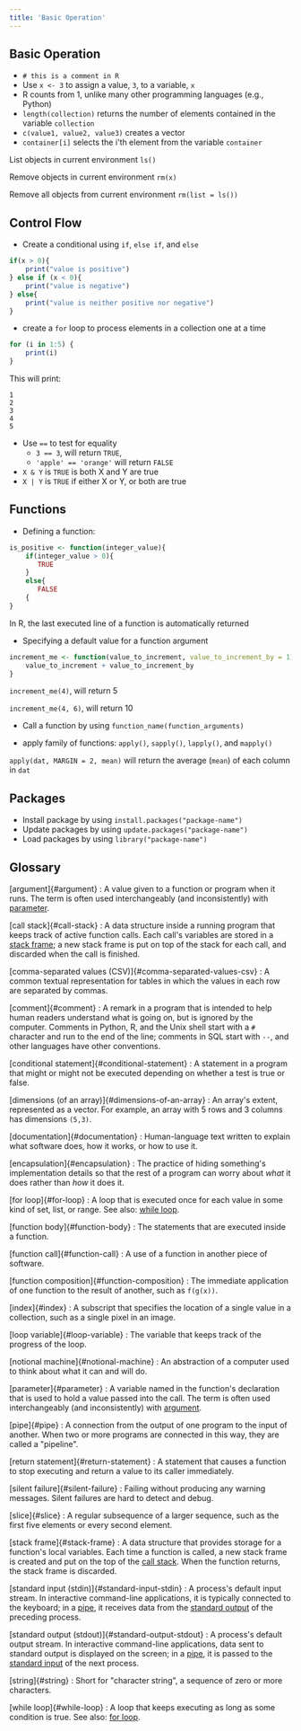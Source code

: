 ```yaml
---
title: 'Basic Operation'
---
```


## Basic Operation

- `# this is a comment in R`
- Use `x <- 3` to assign a value, `3`,  to a variable, `x`
- R counts from 1, unlike many other programming languages (e.g., Python)
- `length(collection)` returns the number of elements contained in the variable
  `collection`
- `c(value1, value2, value3)` creates a vector
- `container[i]` selects the i'th element from the variable `container`

List objects in current environment
`ls()`

Remove objects in current environment
`rm(x)`

Remove all objects from current environment
`rm(list = ls())`

## Control Flow

- Create a conditional using `if`, `else if`, and `else`

```r
if(x > 0){
	print("value is positive")
} else if (x < 0){
	print("value is negative")
} else{
	print("value is neither positive nor negative")
}
```

- create a `for` loop to process elements in a collection one at a time

```r
for (i in 1:5) {
	print(i)
}
```

This will print:

```output
1
2
3
4
5
```

- Use `==` to test for equality
  - `3 == 3`, will return `TRUE`,
  - `'apple' == 'orange'` will return `FALSE`
- `X & Y` is `TRUE` is both X and Y are true
- `X | Y` is `TRUE` if either X or Y, or both are true

## Functions

- Defining a function:

```r
is_positive <- function(integer_value){
	if(integer_value > 0){
	   TRUE
	}
	else{
	   FALSE
	{
}
```

In R, the last executed line of a function is automatically returned

- Specifying a default value for a function argument

```r
increment_me <- function(value_to_increment, value_to_increment_by = 1){
	value_to_increment + value_to_increment_by
}
```

`increment_me(4)`, will return 5

`increment_me(4, 6)`, will return 10

- Call a function by using `function_name(function_arguments)`

- apply family of functions: `apply()`, `sapply()`, `lapply()`, and `mapply()`

`apply(dat, MARGIN = 2, mean)` will return the average (`mean`) of each column in `dat`

## Packages

- Install package by using `install.packages("package-name")`
- Update packages by using `update.packages("package-name")`
- Load packages by using `library("package-name")`

## Glossary

[argument]{#argument}
:   A value given to a function or program when it runs. The term is often used interchangeably
(and inconsistently) with [parameter](#parameter).

[call stack]{#call-stack}
:   A data structure inside a running program that keeps track of active function calls. Each call's
variables are stored in a [stack frame](#stack-frame); a new stack frame is put on top of the stack
for each call, and discarded when the call is finished.

[comma-separated values (CSV)]{#comma-separated-values-csv}
:   A common textual representation for tables in which the values in each row are separated by commas.

[comment]{#comment}
:   A remark in a program that is intended to help human readers understand what is going on, but is
ignored by the computer. Comments in Python, R, and the Unix shell start with a `#` character and run
to the end of the line; comments in SQL start with `--`, and other languages have other conventions.

[conditional statement]{#conditional-statement}
:   A statement in a program that might or might not be executed depending on whether a test is true
or false.

[dimensions (of an array)]{#dimensions-of-an-array}
:   An array's extent, represented as a vector. For example, an array with 5 rows and 3 columns has
dimensions `(5,3)`.

[documentation]{#documentation}
:   Human-language text written to explain what software does, how it works, or how to use it.

[encapsulation]{#encapsulation}
:   The practice of hiding something's implementation details so that the rest of a program can
worry about *what* it does rather than *how* it does it.

[for loop]{#for-loop}
:   A loop that is executed once for each value in some kind of set, list, or range. See also:
[while loop](#while-loop).

[function body]{#function-body}
:   The statements that are executed inside a function.

[function call]{#function-call}
:   A use of a function in another piece of software.

[function composition]{#function-composition}
:   The immediate application of one function to the result of another, such as `f(g(x))`.

[index]{#index}
:   A subscript that specifies the location of a single value in a collection, such as a single
pixel in an image.

[loop variable]{#loop-variable}
:   The variable that keeps track of the progress of the loop.

[notional machine]{#notional-machine}
:   An abstraction of a computer used to think about what it can and will do.

[parameter]{#parameter}
:   A variable named in the function's declaration that is used to hold a value passed into the call.
The term is often used interchangeably (and inconsistently) with [argument](#argument).

[pipe]{#pipe}
:   A connection from the output of one program to the input of another. When two or more programs
are connected in this way, they are called a "pipeline".

[return statement]{#return-statement}
:   A statement that causes a function to stop executing and return a value to its caller immediately.

[silent failure]{#silent-failure}
:   Failing without producing any warning messages. Silent failures are hard to detect and debug.

[slice]{#slice}
:   A regular subsequence of a larger sequence, such as the first five elements or every second element.

[stack frame]{#stack-frame}
:   A data structure that provides storage for a function's local variables. Each time a function is
called, a new stack frame is created and put on the top of the [call stack](#call-stack). When the
function returns, the stack frame is discarded.

[standard input (stdin)]{#standard-input-stdin}
:   A process's default input stream. In interactive command-line applications, it is typically
connected to the keyboard; in a [pipe](#pipe), it receives data from the
[standard output](#standard-output-stdout) of the preceding process.

[standard output (stdout)]{#standard-output-stdout}
:   A process's default output stream. In interactive command-line applications, data sent to
standard output is displayed on the screen; in a [pipe](#pipe), it is passed to the
[standard input](#standard-input-stdin) of the next process.

[string]{#string}
:   Short for "character string", a sequence of zero or more characters.

[while loop]{#while-loop}
:   A loop that keeps executing as long as some condition is true. See also: [for loop](#for-loop).


